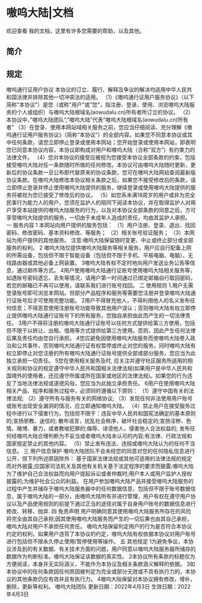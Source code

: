 # 嗷呜大陆|文档

欢迎查看 我的文档，这里有许多您需要的帮助，以及其他。

## 简介

## 规定
嗷呜通行证用户协议
本协议的订立、履行、解释及争议的解决均适用中华人民共和国法律并排除其他一切冲突法的适用。
（1）《嗷呜通行证用户服务协议》（以下简称"本协议"）是您（或称"用户"或"您"，指注册、登录、使用、浏览嗷呜大陆服务的个人或组织）与嗷呜大陆根域名(aowudalu.cn)所有者所订立的协议。
（2）本协议中，”嗷呜大陆团队”,”嗷呜大陆”代表“嗷呜大陆根域名(aowudalu.cn)所有者”
（3）在登录、使用本网站域相关服务之前，您应当仔细阅读、充分理解《嗷呜通行证用户服务协议》（简称“本协议”）的全部内容。如果您不同意本协议或其中任何条款，请您立即停止登录或使用本网站；您开始登录或使用本网站，即表明您已同意本协议内容，本协议即构成对用户和嗷呜大陆（合称“双方”）有约束力的法律文件。
（4）您对本协议的接受应被视为您接受本协议全部条款的约束，包括接受嗷呜大陆对任一条款随时所做的任何修改。本协议可由嗷呜大陆随时更新，更新后的协议条款一旦公布即代替原来的协议条款，您可在嗷呜大陆网站查阅最新版协议条款。在嗷呜大陆修改本协议相关条款之后，如果您不接受修改后的条款，请立即停止登录并停止使用嗷呜大陆提供的服务，继续登录或使用嗷呜大陆提供的服务将被视为您已接受了修改后的协议。
（5）如您系未满18周岁的用户或非为完全民事行为能力人的用户，您须在监护人的陪同下阅读本协议，并在取得监护人对用户享受本站提供的嗷呜大陆服务的行为，以及对本协议全部条款的同意之后，方可享受嗷呜大陆提供的服务，一切由于未成年人造成的责任，均由其监护人承担。
一 服务内容
1 本网站向用户提供的服务包括：
（1）用户注册、登录、退出、找回密码、修改密码、基本资料修改、等服务；
（2）相关账号验证服务；
（3）本网站为用户提供的其他服务。
注意:嗷呜大陆保留随时变更、中止或终止部分或全部服务的权利。
2 嗷呜大陆仅提供嗷呜大陆服务等相关服务，用户应自行配备上网的所需设备，包括但不限于智能设备（包括但不限于手机、平板电脑、电脑）、无线路由器或其他必备上网装置。
3嗷呜大陆有权不定时地向用户发送业务公告等信息，通过邮件等方式。
4用户使用嗷呜大陆通行证账号使用嗷呜大陆相关服务等，如遇账号密码遗忘、丢失等情况，请用户第一时间通过已绑定邮箱自行取回密码，若您的邮箱已不再可以使用，请联系我们进行账号找回。
二 使用规则
1.用户无需登录账号即可浏览本网站。但部分产品程序和服务等需要您注册并登录嗷呜大陆通行证账号后才可使用完整功能。
2用户不得冒充他人，不得利用他人的名义发布任何信息；不得恶意使用注册账号功能导致其他用户误认；否则嗷呜大陆有权立即停止提供嗷呜大陆通行证账号下的所有服务，您独自承担由此而产生的一切法律责任。
3用户不得将注册的嗷呜大陆通行证账号以任何方式提供给第三方使用，包括但不限于以转让、出租、借用等方式提供给第三方使用。否则，因此产生任何法律后果及责任均由您自行承担。
4您应避免因使用嗷呜大陆服务而使嗷呜大陆卷入政治和公共事件，否则嗷呜大陆通行证有权暂停或终止对您的服务。同时嗷呜大陆有权立即停止对您注册的所有嗷呜大陆通行证账号提供全部或部分服务，您应当为此独立承担一切责任。
5您在使用相关服务及时, 应关注并遵守社区服务所适用的相关规则和协议的规定遵守中华人民共和国相关法律法规(如果用户是中华人民共和国境外的使用者，还应遵守所属或所在国家或地区的法律法规)。如果您的行为违反了当地法律法规或道德风俗，您应当为此独立承担责任。
6用户在使用嗷呜大陆相关产品、程序和服务过程中，必须同时遵循以下原则：
（1）遵守中国有关的法律法规;
（2）遵守所有与服务有关的网络协议;
（3）发现任何非法使用用户账号或账号出现安全漏洞的情况，应立即通知嗷呜大陆。
（4）禁止用户在接受服务过程中进行以下侵害行为，包括但不限于：违反中华人民共和国宪法确定的基本原则的;宣扬邪教、迷信的; 散布谣言，扰乱社会秩序，破坏社会稳定的;宣扬淫秽、色情、赌博、暴力，或者教唆犯罪的;侮辱、诽谤他人，侵害他人合法权益的; 发布任何经嗷呜大陆合理判断为不妥当或者嗷呜大陆未认可的内容;有法律、行政法规和国家规定禁止的其他内容。
（5）禁止发布违法、违规或嗷呜大陆认为的任何不当信息。
三 用户信息保护
嗷呜大陆团队不会未经您的同意对您的任何隐私信息进行公开，但下列所述原因除外： 基于国家法律法规或其他可适用的法律法规的规定而对外披露;应国家司法机关及其他有关机关基于法定程序的要求而披露;嗷呜大陆为了维护自己合法权益而向用户提起诉讼或者仲裁时;用户本人或用户监护人授权披露的;为维护社会公众的利益。
在用户参加嗷呜大陆产品并接受嗷呜大陆服务的过程中产生并储存于嗷呜大陆服务器中的任何数据信息，包括但不限于账号数据信息，属于嗷呜大陆的一部分，由嗷呜大陆所有并进行管理，用户有权在遵守用户协议以及产品使用规则的前提下通过正当的途径对属于自身用户账号的数据信息进行修改、转移、抛弃.
四 免责声明
用户明确同意其使用嗷呜大陆服务所存在的风险将完全由其自己承担;因其使用嗷呜大陆服务而产生的一切后果也由其自己承担，嗷呜大陆对用户不承担任何责任。
嗷呜大陆保留判定用户的行为是否符合本协议约定的权利，如果用户违背了本协议的约定，嗷呜大陆有权依据本协议对用户账号进行包括但不限永久停止使用/暂停使用等操作。
五 其他规定
1为避免争议，本协议涉及到的有关数据、有关技术方面的问题，用户同意以嗷呜大陆服务器所储存的数据作为判断标准。嗷呜大陆保证该数据的真实性。
2本协议所有条款的标题仅为方便阅读，本身并无实际涵义，不能作为本协议及相关条款涵义解释的依据。
3如本协议中的任何条款因任何原因被判定为完全或部分无效或不具有执行力的，本协议的其他条款仍应有效并且有执行力。
4嗷呜大陆保留对本协议拥有修改，增补，删除，更新等权利。
嗷呜大陆团队
更新日期：2022年4月3日
生效日期：2022年4月3日
 
 
